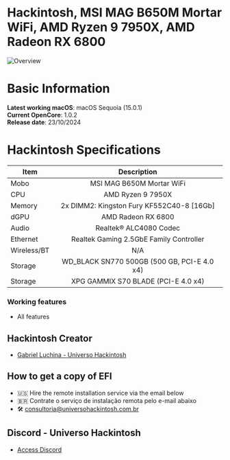 # Hackintosh, MSI MAG B650M Mortar WiFi, AMD Ryzen 9 7950X, AMD Radeon RX 6800

![Overview](https://github.com/user-attachments/assets/9addd1a2-f7ff-4f56-8cdd-2647270f5ad6)

# Basic Information

**Latest working macOS**: macOS Sequoia (15.0.1)
<br>
**Current OpenCore**: 1.0.2
<br>
**Release date**: 23/10/2024

# Hackintosh Specifications
|Item|Description|
|-|:-------:|
|Mobo|MSI MAG B650M Mortar WiFi|
|CPU|AMD Ryzen 9 7950X|
|Memory|2x DIMM2: Kingston Fury KF552C40-8  [16Gb]|
|dGPU|AMD Radeon RX 6800|
|Audio|Realtek® ALC4080 Codec|
|Ethernet|Realtek Gaming 2.5GbE Family Controller|
|Wireless/BT|N/A|
|Storage|WD_BLACK SN770 500GB (500 GB, PCI-E 4.0 x4)|
|Storage|XPG GAMMIX S70 BLADE (PCI-E 4.0 x4)|

### Working features
- All features

## Hackintosh Creator
- [Gabriel Luchina - Universo Hackintosh](https://luchina.com.br)

## How to get a copy of EFI
- 🇺🇸 Hire the remote installation service via the email below
- 🇧🇷 Contrate o serviço de instalação remota pelo e-mail abaixo
- 🛠️ [consultoria@universohackintosh.com.br](mailto:consultoria@universohackintosh.com.br)

## Discord - Universo Hackintosh
- [Access Discord](https://discord.universohackintosh.com.br)
